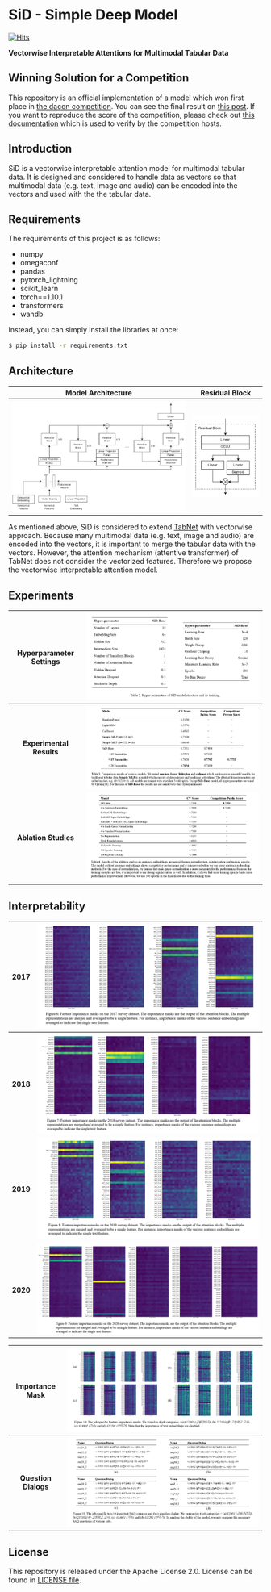 # SiD - Simple Deep Model
[![Hits](https://hits.seeyoufarm.com/api/count/incr/badge.svg?url=https%3A%2F%2Fgithub.com%2Faffjljoo3581%2FJob-Recommend-Competition&count_bg=%2379C83D&title_bg=%23555555&icon=&icon_color=%23E7E7E7&title=hits&edge_flat=false)](https://hits.seeyoufarm.com)

**Vectorwise Interpretable Attentions for Multimodal Tabular Data**
## Winning Solution for a Competition
This repository is an official implementation of a model which won first place in [the dacon competition](https://dacon.io/competitions/official/235865/talkboard). You can see the final result on [this post](https://dacon.io/competitions/official/235865/talkboard/405999?page=1&dtype=recent). If you want to reproduce the score of the competition, please check out [this documentation](./REPRODUCTION.md) which is used to verify by the competition hosts.

## Introduction
SiD is a vectorwise interpretable attention model for multimodal tabular data. It is designed and considered to handle data as vectors so that multimodal data (e.g. text, image and audio) can be encoded into the vectors and used with the the tabular data.

## Requirements
The requirements of this project is as follows:

- numpy
- omegaconf
- pandas
- pytorch_lightning
- scikit_learn
- torch==1.10.1
- transformers
- wandb

Instead, you can simply install the libraries at once:
```bash
$ pip install -r requirements.txt
```

## Architecture

| Model Architecture | Residual Block |
|:-:|:-:|
| ![](./images/architecture-1.png) | ![](./images/architecture-2.png) |

As mentioned above, SiD is considered to extend [TabNet](https://arxiv.org/abs/1908.07442) with vectorwise approach. Because many multimodal data (e.g. text, image and audio) are encoded into the vectors, it is important to merge the tabular data with the vectors. However, the attention mechanism (attentive transformer) of TabNet does not consider the vectorized features. Therefore we propose the vectorwise interpretable attention model.

## Experiments

| **Hyperparameter Settings** | ![](./images/hyperparameters.png) |
|:-:|:-:|
| **Experimental Results** | ![](./images/results.png) |
| **Ablation Studies** | ![](./images/ablation-studies.png) |

## Interpretability

| **2017** | ![](./images/importance-mask-2017.png) |
|:-:|:-:|
| **2018** | ![](./images/importance-mask-2018.png) |
| **2019** | ![](./images/importance-mask-2019.png) |
| **2020** | ![](./images/importance-mask-2020.png) |

| **Importance Mask** | ![](./images/importance-mask-by-job.png) |
|:-:|:-:|
| **Question Dialogs** | ![](./images/importance-questions-by-job.png) |

## License
This repository is released under the Apache License 2.0. License can be found in [LICENSE file](./LICENSE).